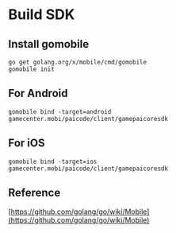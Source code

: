# Build SDK

## Install gomobile

    go get golang.org/x/mobile/cmd/gomobile
    gomobile init

## For Android

    gomobile bind -target=android gamecenter.mobi/paicode/client/gamepaicoresdk

## For iOS

    gomobile bind -target=ios gamecenter.mobi/paicode/client/gamepaicoresdk


## Reference

[https://github.com/golang/go/wiki/Mobile](https://github.com/golang/go/wiki/Mobile)